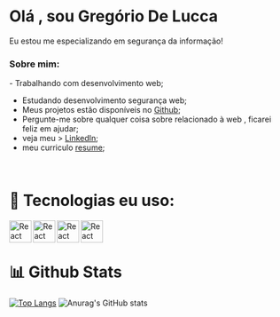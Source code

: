 <h1> Olá , sou Gregório De Lucca </h1> 
<p> Eu estou me especializando em segurança da informação!</p>
<div>
<h3 align="left">  Sobre mim: </h3> 
-  Trabalhando com desenvolvimento web;
  <br/>
  
-  Estudando  desenvolvimento segurança web; 
-  Meus projetos estão disponíveis no [Github](https://github.com/gregoriodelucca?tab=repositories);
-  Pergunte-me sobre qualquer coisa sobre relacionado à web , ficarei feliz em ajudar;
-  veja meu >  [LinkedIn](https://www.linkedin.com/in/gregoriodelucca/);
-   meu curriculo [resume](https://docs.google.com/document/d/1lfvQw9E7yfWkeUBrNFOPwpGJ02UdUMhuK6Pn-6_YobY/edit?usp=sharing);
<br>
</div>
<div style="display: inline_block">
  <h1>🔨 Tecnologias eu uso:</h1> 
  <a align="center href="https://reactjs.org/" target="_blank"> <img align="left" alt="React" height ="40px"  src="https://cdn.jsdelivr.net/gh/devicons/devicon/icons/javascript/javascript-original.svg"></a>
  <a align="center href="https://reactjs.org/" target="_blank"> <img align="left" alt="React" height ="40px"  src="https://cdn.jsdelivr.net/gh/devicons/devicon/icons/python/python-original.svg"></a>
  <a align="center href="https://reactjs.org/" target="_blank"> <img align="left" alt="React" height ="40px"  src="https://cdn.jsdelivr.net/gh/devicons/devicon/icons/mysql/mysql-original.svg"></a>
 <a align="center href="https://reactjs.org/" target="_blank"> <img align="left" alt="React" height ="40px"  src="https://static-00.iconduck.com/assets.00/aws-icon-2048x2048-274bm1xi.png"></a
  <br/>
</div>
 <br/>
 <br/>
<div>
  <h1 > 📊 Github Stats</h1>

  [![Top Langs](https://github-readme-stats.vercel.app/api/top-langs/?username=gregoriodelucca&icons=true&theme=radical)](https://github.com/gregoriodelucca/github-readme-stats)
  ![Anurag's GitHub stats](https://github-readme-stats.vercel.app/api?username=gregoriodelucca&show_icons=true&theme=radical)
</div>
 




